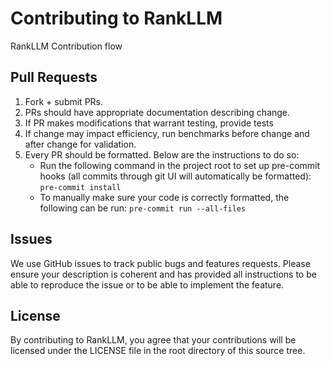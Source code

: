 # Contributing to RankLLM

RankLLM Contribution flow

## Pull Requests 

1. Fork + submit PRs.
2. PRs should have appropriate documentation describing change.
3. If PR makes modifications that warrant testing, provide tests
4. If change may impact efficiency, run benchmarks before change and after change for validation.
5. Every PR should be formatted. Below are the instructions to do so:
    - Run the following command in the project root to set up pre-commit hooks (all commits through git UI will automatically be formatted): ```pre-commit install```
    - To manually make sure your code is correctly formatted, the following can be run: ```pre-commit run --all-files```

## Issues

We use GitHub issues to track public bugs and features requests. Please ensure your description is coherent and has provided all instructions to be able to reproduce the issue or to be able to implement the feature.

## License

By contributing to RankLLM, you agree that your contributions will be licensed under the LICENSE file in the root directory of this source tree.
